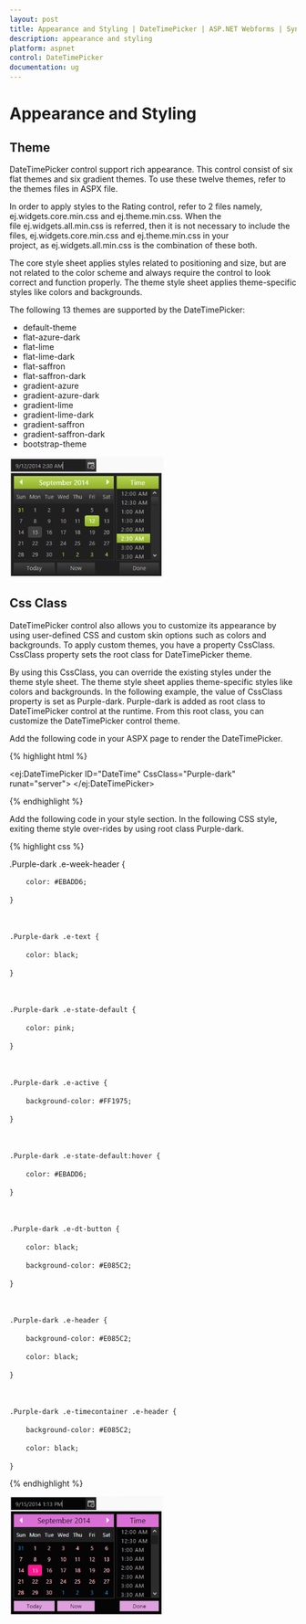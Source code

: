 ```yaml
---
layout: post
title: Appearance and Styling | DateTimePicker | ASP.NET Webforms | Syncfusion
description: appearance and styling
platform: aspnet
control: DateTimePicker
documentation: ug
---
```


# Appearance and Styling

## Theme

DateTimePicker control support rich appearance. This control consist of six flat themes and six gradient themes. To use these twelve themes, refer to the themes files in ASPX file. 

In order to apply styles to the Rating control, refer to 2 files namely, ej.widgets.core.min.css and ej.theme.min.css. When the file ej.widgets.all.min.css is referred, then it is not necessary to include the files, ej.widgets.core.min.css and ej.theme.min.css in your project, as ej.widgets.all.min.css is the combination of these both.

The core style sheet applies styles related to positioning and size, but are not related to the color scheme and always require the control to look correct and function properly. The theme style sheet applies theme-specific styles like colors and backgrounds.

The following 13 themes are supported by the DateTimePicker:

* default-theme
* flat-azure-dark
* flat-lime
* flat-lime-dark
* flat-saffron
* flat-saffron-dark
* gradient-azure
* gradient-azure-dark
* gradient-lime
* gradient-lime-dark
* gradient-saffron
* gradient-saffron-dark
* bootstrap-theme



![](Appearance-and-Styling_images/Appearance-and-Styling_img1.png) 



## Css Class

DateTimePicker control also allows you to customize its appearance by using user-defined CSS and custom skin options such as colors and backgrounds. To apply custom themes, you have a property CssClass. CssClass property sets the root class for DateTimePicker theme.

By using this CssClass, you can override the existing styles under the theme style sheet. The theme style sheet applies theme-specific styles like colors and backgrounds. In the following example, the value of CssClass property is set as Purple-dark. Purple-dark is added as root class to DateTimePicker control at the runtime. From this root class, you can customize the DateTimePicker control theme.

Add the following code in your ASPX page to render the DateTimePicker.



{% highlight html %}

<ej:DateTimePicker ID="DateTime" CssClass="Purple-dark" runat="server"> </ej:DateTimePicker>

{% endhighlight %}



Add the following code in your style section. In the following CSS style, exiting theme style over-rides by using root class Purple-dark. 

{% highlight css %}

.Purple-dark .e-week-header {

        color: #EBADD6;

    }



    .Purple-dark .e-text {

        color: black;

    }



    .Purple-dark .e-state-default {

        color: pink;

    }



    .Purple-dark .e-active {

        background-color: #FF1975;

    }



    .Purple-dark .e-state-default:hover {

        color: #EBADD6;

    }



    .Purple-dark .e-dt-button {

        color: black;

        background-color: #E085C2;

    }



    .Purple-dark .e-header {

        background-color: #E085C2;

        color: black;

    }



    .Purple-dark .e-timecontainer .e-header {

        background-color: #E085C2;

        color: black;

    }



{% endhighlight %}



![](Appearance-and-Styling_images/Appearance-and-Styling_img2.png) 



